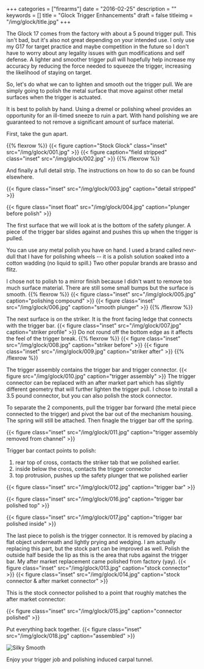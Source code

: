 +++
categories = ["firearms"]
date = "2016-02-25"
description = ""
keywords = []
title = "Glock Trigger Enhancements"
draft = false
titleimg = "/img/glock/title.jpg"
+++

The Glock 17 comes from the factory with about a 5 pound trigger pull. This isn't bad, but it's also not great depending on your intended use. I only use my G17 for target practice and maybe competition in the future so I don't have to worry about any legality issues with gun modifications and self defense. A lighter and smoother trigger pull will hopefully help increase my accuracy by reducing the force needed to squeeze the trigger, increasing the likelihood of staying on target.

So, let's do what we can to lighten and smooth out the trigger pull. We are simply going to polish the metal surface that move against other metal surfaces when the trigger is actuated. 

It is best to polish by hand. Using a dremel or polishing wheel provides an opportunity for an ill-timed sneeze to ruin a part. With hand polishing we are guaranteed to not remove a significant amount of surface material.

First, take the gun apart.

{{% flexrow %}}
{{< figure caption="Stock Glock" class="inset" src="/img/glock/001.jpg" >}}
{{< figure caption="field stripped" class="inset" src="/img/glock/002.jpg"  >}}
{{% /flexrow %}}

And finally a full detail strip. The instructions on how to do so can be found elsewhere.

{{< figure class="inset" src="/img/glock/003.jpg" caption="detail stripped" >}}


{{< figure class="inset float" src="/img/glock/004.jpg" caption="plunger before polish" >}}

The first surface that we will look at is the bottom of the safety plunger. A piece of the trigger bar slides against and pushes this up when the trigger is pulled.

You can use any metal polish you have on hand. I used a brand called nevr-dull that I have for polishing wheels -- it is a polish solution soaked into a cotton wadding (no liquid to spill.) Two other popular brands are brasso and flitz.


I chose not to polish to a mirror finish because I didn't want to remove too much surface material. There are still some small bumps but the surface is smooth.
{{% flexrow %}}
{{< figure class="inset" src="/img/glock/005.jpg" caption="polishing compound" >}}
{{< figure class="inset" src="/img/glock/006.jpg" caption="smooth plunger" >}}
{{% /flexrow %}}


The next surface is on the striker. It is the front facing ledge that connects with the trigger bar.
{{< figure class="inset" src="/img/glock/007.jpg" caption="striker profile" >}}
Do not round off the bottom edge as it affects the feel of the trigger break.
{{% flexrow %}}
{{< figure class="inset" src="/img/glock/008.jpg" caption="striker before" >}}
{{< figure class="inset" src="/img/glock/009.jpg" caption="striker after" >}}
{{% /flexrow %}}

The trigger assembly contains the trigger bar and trigger connector. 
{{< figure src="/img/glock/010.jpg" caption="trigger assembly" >}}
The trigger connector can be replaced with an after market part which has slightly different geometry that will further lighten the trigger pull. I chose to install a 3.5 pound connector, but you can also polish the stock connector.

To separate the 2 components, pull the trigger bar forward (the metal piece connected to the trigger) and pivot the bar out of the mechanism housing. The spring will still be attached. Then finagle the trigger bar off the spring.

{{< figure class="inset" src="/img/glock/011.jpg" caption="trigger assembly removed from channel" >}}

Trigger bar contact points to polish:

1. rear top of cross, contacts the striker tab that we polished earlier.
2. inside below the cross, contacts the trigger connector
3. top protrusion, pushes up the safety plunger that we polished earlier

{{< figure class="inset" src="/img/glock/012.jpg" caption="trigger bar" >}}

{{< figure class="inset" src="/img/glock/016.jpg" caption="trigger bar polished top" >}}

{{< figure class="inset" src="/img/glock/017.jpg" caption="trigger bar polished inside" >}}

The last piece to polish is the trigger connector. It is removed by placing a flat object underneath and lightly prying and wedging. I am actually replacing this part, but the stock part can be improved as well. Polish the outside half beside the lip as this is the area that rubs against the trigger bar.
My after market replacement came polished from factory (yay).
{{< figure class="inset" src="/img/glock/013.jpg" caption="stock connector" >}}
{{< figure class="inset" src="/img/glock/014.jpg" caption="stock connector & after market connector" >}}

This is the stock connector polished to a point that roughly matches the after market connector:

{{< figure class="inset" src="/img/glock/015.jpg" caption="connector polished" >}}

Put everything back together.
{{< figure class="inset" src="/img/glock/018.jpg" caption="assembled" >}}

![Silky Smooth](https://41.media.tumblr.com/4ae0e852dc7cca4eb8908287f819a943/tumblr_nrzviaTYZM1ub8zmko1_500.jpg "Silky Smooth")

Enjoy your trigger job and polishing induced carpal tunnel.
